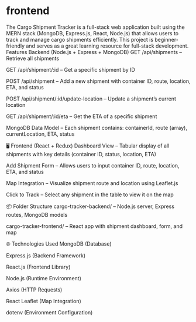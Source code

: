 # frontend
The Cargo Shipment Tracker is a full-stack web application built using the MERN stack (MongoDB, Express.js, React, Node.js) that allows users to track and manage cargo shipments efficiently. This project is beginner-friendly and serves as a great learning resource for full-stack development.
 Features
Backend (Node.js + Express + MongoDB)
GET /api/shipments – Retrieve all shipments

GET /api/shipment/:id – Get a specific shipment by ID

POST /api/shipment – Add a new shipment with container ID, route, location, ETA, and status

POST /api/shipment/:id/update-location – Update a shipment’s current location

GET /api/shipment/:id/eta – Get the ETA of a specific shipment

MongoDB Data Model – Each shipment contains: containerId, route (array), currentLocation, ETA, status

🖥️ Frontend (React + Redux)
Dashboard View – Tabular display of all shipments with key details (container ID, status, location, ETA)

Add Shipment Form – Allows users to input container ID, route, location, ETA, and status

Map Integration – Visualize shipment route and location using Leaflet.js

Click to Track – Select any shipment in the table to view it on the map

📦 Folder Structure
cargo-tracker-backend/ – Node.js server, Express routes, MongoDB models

cargo-tracker-frontend/ – React app with shipment dashboard, form, and map

🌐 Technologies Used
MongoDB (Database)

Express.js (Backend Framework)

React.js (Frontend Library)

Node.js (Runtime Environment)

Axios (HTTP Requests)

React Leaflet (Map Integration)

dotenv (Environment Configuration)
